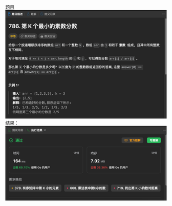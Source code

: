 [题目](https://leetcode.cn/problems/k-th-smallest-prime-fraction/)
![pic](img.png)
结果：
![pic](result.png)